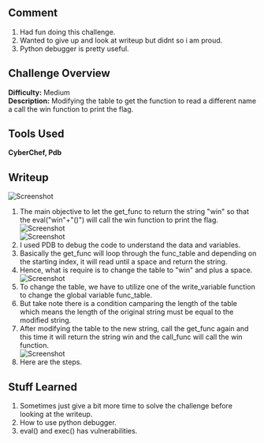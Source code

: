 ## Comment  
1. Had fun doing this challenge.    
2. Wanted to give up and look at writeup but didnt so i am proud.
3. Python debugger is pretty useful.

## Challenge Overview  
**Difficulty:** Medium  
**Description:** Modifying the table to get the function to read a different name a call the win function to print the flag.  
## Tools Used  
**CyberChef, Pdb**  

## Writeup  

![Screenshot](https://imgur.com/Kbo4Gyc.png)  
1. The main objective to let the get_func to return the string "win" so that the eval("win"+"()") will call the win function to print the flag.  
![Screenshot](https://imgur.com/HquRYwx.png)  
![Screenshot](https://imgur.com/bW8ji46.png)  
2. I used PDB to debug the code to understand the data and variables.  
3. Basically the get_func will loop through the func_table and depending on the starting index, it will read until a space and return the string.  
4. Hence, what is require is to change the table to "win" and plus a space.  
![Screenshot](https://imgur.com/utoIEpM.png)  
5. To change the table, we have to utilize one of the write_variable function to change the global variable func_table.  
6. But take note there is a condition camparing the length of the table which means the length of the original string must be equal to the modified string.  
7. After modifying the table to the new string, call the get_func again and this time it will return the string win and the call_func will call the win function.  
![Screenshot](https://imgur.com/81B0biq.png)  
8. Here are the steps.  

## Stuff Learned  
1. Sometimes just give a bit more time to solve the challenge before looking at the writeup.  
2. How to use python debugger.
3. eval() and exec() has vulnerabilities.
